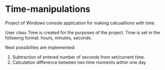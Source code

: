 # Time-manipulations

Project of Windows console application for making calcualtions with time. 

User class Time is created for the purposes of the project. Time is set in the following format: hours, minutes, seconds.

Next possibilites are implemented:
1) Subtraction of entered number of seconds from set/current time.
2) Calculation difference between two time moments within one day
